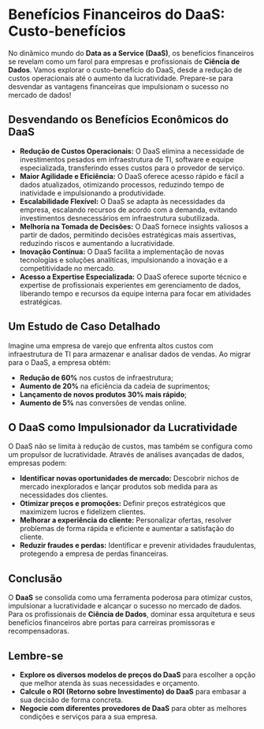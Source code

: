 # Benefícios Financeiros do DaaS: Custo-benefícios

No dinâmico mundo do **Data as a Service (DaaS)**, os benefícios financeiros se revelam como um farol para empresas e profissionais de **Ciência de Dados**. Vamos explorar o custo-benefício do DaaS, desde a redução de custos operacionais até o aumento da lucratividade. Prepare-se para desvendar as vantagens financeiras que impulsionam o sucesso no mercado de dados!

## Desvendando os Benefícios Econômicos do DaaS

* **Redução de Custos Operacionais:** O DaaS elimina a necessidade de investimentos pesados em infraestrutura de TI, software e equipe especializada, transferindo esses custos para o provedor de serviço. 
* **Maior Agilidade e Eficiência:** O DaaS oferece acesso rápido e fácil a dados atualizados, otimizando processos, reduzindo tempo de inatividade e impulsionando a produtividade.
* **Escalabilidade Flexível:** O DaaS se adapta às necessidades da empresa, escalando recursos de acordo com a demanda, evitando investimentos desnecessários em infraestrutura subutilizada.
* **Melhoria na Tomada de Decisões:** O DaaS fornece insights valiosos a partir de dados, permitindo decisões estratégicas mais assertivas, reduzindo riscos e aumentando a lucratividade.
* **Inovação Contínua:** O DaaS facilita a implementação de novas tecnologias e soluções analíticas, impulsionando a inovação e a competitividade no mercado.
* **Acesso a Expertise Especializada:** O DaaS oferece suporte técnico e expertise de profissionais experientes em gerenciamento de dados, liberando tempo e recursos da equipe interna para focar em atividades estratégicas.

## Um Estudo de Caso Detalhado

Imagine uma empresa de varejo que enfrenta altos custos com infraestrutura de TI para armazenar e analisar dados de vendas. Ao migrar para o DaaS, a empresa obtém:

* **Redução de 60%** nos custos de infraestrutura;
* **Aumento de 20%** na eficiência da cadeia de suprimentos;
* **Lançamento de novos produtos 30% mais rápido**;
* **Aumento de 5%** nas conversões de vendas online.

## O DaaS como Impulsionador da Lucratividade

O DaaS não se limita à redução de custos, mas também se configura como um propulsor de lucratividade. Através de análises avançadas de dados, empresas podem:

* **Identificar novas oportunidades de mercado:** Descobrir nichos de mercado inexplorados e lançar produtos sob medida para as necessidades dos clientes.
* **Otimizar preços e promoções:** Definir preços estratégicos que maximizem lucros e fidelizem clientes.
* **Melhorar a experiência do cliente:** Personalizar ofertas, resolver problemas de forma rápida e eficiente e aumentar a satisfação do cliente.
* **Reduzir fraudes e perdas:** Identificar e prevenir atividades fraudulentas, protegendo a empresa de perdas financeiras.

## Conclusão

O **DaaS** se consolida como uma ferramenta poderosa para otimizar custos, impulsionar a lucratividade e alcançar o sucesso no mercado de dados. Para os profissionais de **Ciência de Dados**, dominar essa arquitetura e seus benefícios financeiros abre portas para carreiras promissoras e recompensadoras.

## **Lembre-se**

* **Explore os diversos modelos de preços do DaaS** para escolher a opção que melhor atenda às suas necessidades e orçamento.
* **Calcule o ROI (Retorno sobre Investimento) do DaaS** para embasar a sua decisão de forma concreta.
* **Negocie com diferentes provedores de DaaS** para obter as melhores condições e serviços para a sua empresa.

